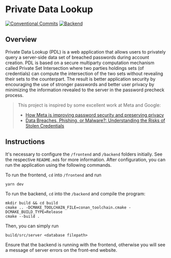 # Private Data Lookup

[![Conventional Commits](https://github.com/csirianni/private-data-lookup/actions/workflows/commits.yml/badge.svg)](https://github.com/csirianni/private-data-lookup/actions/workflows/commits.yml)
[![Backend](https://github.com/csirianni/private-data-lookup/actions/workflows/backend.yml/badge.svg)](https://github.com/csirianni/private-data-lookup/actions/workflows/backend.yml)

## Overview

Private Data Lookup (PDL) is a web application that allows users to privately query a server-side data set of breached passwords during account creation. PDL is based on a secure multiparty computation mechanism called Private Set Intersection where two parties holdings sets (of credentials) can compute the intersection of the two sets without revealing their sets to the counterpart. The result is better application security by encouraging the use of stronger passwords and better user privacy by minimizing the information revealed to the server in the password precheck process.

> This project is inspired by some excellent work at Meta and Google:
>
> - [How Meta is improving password security and preserving privacy](https://engineering.fb.com/2023/08/08/security/how-meta-is-improving-password-security-and-preserving-privacy/)
> - [Data Breaches, Phishing, or Malware?: Understanding the Risks of Stolen Credentials](https://dl.acm.org/doi/10.1145/3133956.3134067)

## Instructions

It's necessary to configure the `/frontend` and `/backend` folders initially. See the respective `README.md`s for more information. After configuration, you can run the application using the following commands.

To run the frontend, `cd` into `/frontend` and run

```console
yarn dev 
```

To run the backend, `cd` into the `/backend` and compile the program:

```console
mkdir build && cd build
cmake .. -DCMAKE_TOOLCHAIN_FILE=conan_toolchain.cmake -DCMAKE_BUILD_TYPE=Release
cmake --build .
```

Then, you can simply run

```console
build/src/server <database filepath>
```

Ensure that the backend is running with the frontend, otherwise you will see a message of server errors on the front-end website.
